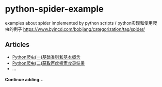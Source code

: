 # python-spider-example
examples about spider implemented by python scripts / python实现和使用爬虫的例子
https://www.byincd.com/bobjiang/categorization/tag/spider/

## Articles
* [Python爬虫(一)基础准则和基本概念](https://www.byincd.com/bobjiang/article-0189/)
* [Python爬虫(二)获取百度搜索收录结果](https://www.byincd.com/bobjiang/article-0190/)
* ...


#### Continue adding...
